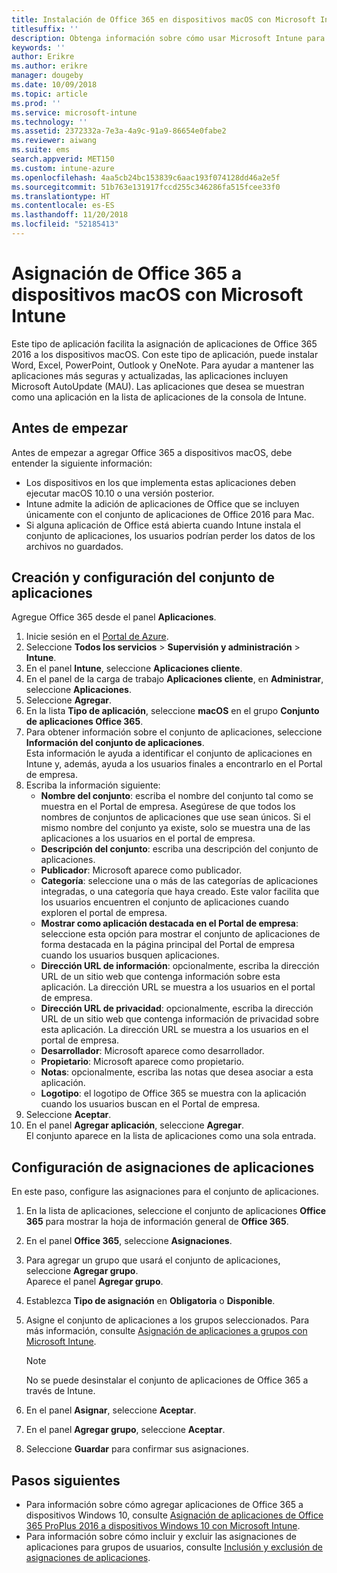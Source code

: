 ```yaml
---
title: Instalación de Office 365 en dispositivos macOS con Microsoft Intune
titlesuffix: ''
description: Obtenga información sobre cómo usar Microsoft Intune para instalar aplicaciones de Office 365 en dispositivos macOS.
keywords: ''
author: Erikre
ms.author: erikre
manager: dougeby
ms.date: 10/09/2018
ms.topic: article
ms.prod: ''
ms.service: microsoft-intune
ms.technology: ''
ms.assetid: 2372332a-7e3a-4a9c-91a9-86654e0fabe2
ms.reviewer: aiwang
ms.suite: ems
search.appverid: MET150
ms.custom: intune-azure
ms.openlocfilehash: 4aa5cb24bc153839c6aac193f074128dd46a2e5f
ms.sourcegitcommit: 51b763e131917fccd255c346286fa515fcee33f0
ms.translationtype: HT
ms.contentlocale: es-ES
ms.lasthandoff: 11/20/2018
ms.locfileid: "52185413"
---
```

# <a name="assign-office-365-to-macos-devices-with-microsoft-intune"></a>Asignación de Office 365 a dispositivos macOS con Microsoft Intune

Este tipo de aplicación facilita la asignación de aplicaciones de Office 365 2016 a los dispositivos macOS. Con este tipo de aplicación, puede instalar Word, Excel, PowerPoint, Outlook y OneNote. Para ayudar a mantener las aplicaciones más seguras y actualizadas, las aplicaciones incluyen Microsoft AutoUpdate (MAU). Las aplicaciones que desea se muestran como una aplicación en la lista de aplicaciones de la consola de Intune.


## <a name="before-you-start"></a>Antes de empezar

Antes de empezar a agregar Office 365 a dispositivos macOS, debe entender la siguiente información:

- Los dispositivos en los que implementa estas aplicaciones deben ejecutar macOS 10.10 o una versión posterior.
- Intune admite la adición de aplicaciones de Office que se incluyen únicamente con el conjunto de aplicaciones de Office 2016 para Mac.
- Si alguna aplicación de Office está abierta cuando Intune instala el conjunto de aplicaciones, los usuarios podrían perder los datos de los archivos no guardados.

## <a name="create-and-configure-the-app-suite"></a>Creación y configuración del conjunto de aplicaciones

Agregue Office 365 desde el panel **Aplicaciones**.
1. Inicie sesión en el [Portal de Azure](https://portal.azure.com).
2. Seleccione **Todos los servicios** > **Supervisión y administración** > **Intune**.
3. En el panel **Intune**, seleccione **Aplicaciones cliente**.
4. En el panel de la carga de trabajo **Aplicaciones cliente**, en **Administrar**, seleccione **Aplicaciones**. 
5. Seleccione **Agregar**.
6. En la lista **Tipo de aplicación**, seleccione **macOS** en el grupo **Conjunto de aplicaciones Office 365**.
7. Para obtener información sobre el conjunto de aplicaciones, seleccione **Información del conjunto de aplicaciones**.  
    Esta información le ayuda a identificar el conjunto de aplicaciones en Intune y, además, ayuda a los usuarios finales a encontrarlo en el Portal de empresa.
8. Escriba la información siguiente:
    - **Nombre del conjunto**: escriba el nombre del conjunto tal como se muestra en el Portal de empresa. Asegúrese de que todos los nombres de conjuntos de aplicaciones que use sean únicos. Si el mismo nombre del conjunto ya existe, solo se muestra una de las aplicaciones a los usuarios en el portal de empresa.
    - **Descripción del conjunto**: escriba una descripción del conjunto de aplicaciones.
    - **Publicador**: Microsoft aparece como publicador.
    - **Categoría**: seleccione una o más de las categorías de aplicaciones integradas, o una categoría que haya creado. Este valor facilita que los usuarios encuentren el conjunto de aplicaciones cuando exploren el portal de empresa.
    - **Mostrar como aplicación destacada en el Portal de empresa**: seleccione esta opción para mostrar el conjunto de aplicaciones de forma destacada en la página principal del Portal de empresa cuando los usuarios busquen aplicaciones.
    - **Dirección URL de información**: opcionalmente, escriba la dirección URL de un sitio web que contenga información sobre esta aplicación. La dirección URL se muestra a los usuarios en el portal de empresa.
    - **Dirección URL de privacidad**: opcionalmente, escriba la dirección URL de un sitio web que contenga información de privacidad sobre esta aplicación. La dirección URL se muestra a los usuarios en el portal de empresa.
    - **Desarrollador**: Microsoft aparece como desarrollador.
    - **Propietario**: Microsoft aparece como propietario.
    - **Notas**: opcionalmente, escriba las notas que desea asociar a esta aplicación.
    - **Logotipo**: el logotipo de Office 365 se muestra con la aplicación cuando los usuarios buscan en el Portal de empresa.
9. Seleccione **Aceptar**.
10. En el panel **Agregar aplicación**, seleccione **Agregar**.  
    El conjunto aparece en la lista de aplicaciones como una sola entrada.

## <a name="configure-app-assignments"></a>Configuración de asignaciones de aplicaciones

En este paso, configure las asignaciones para el conjunto de aplicaciones. 

1. En la lista de aplicaciones, seleccione el conjunto de aplicaciones **Office 365** para mostrar la hoja de información general de **Office 365**.
2. En el panel **Office 365**, seleccione **Asignaciones**.
3. Para agregar un grupo que usará el conjunto de aplicaciones, seleccione **Agregar grupo**.  
    Aparece el panel **Agregar grupo**.
4. Establezca **Tipo de asignación** en **Obligatoria** o **Disponible**.
5. Asigne el conjunto de aplicaciones a los grupos seleccionados. Para más información, consulte [Asignación de aplicaciones a grupos con Microsoft Intune](apps-deploy.md).

    >[!Note]
    > No se puede desinstalar el conjunto de aplicaciones de Office 365 a través de Intune.

5. En el panel **Asignar**, seleccione **Aceptar**.
6. En el panel **Agregar grupo**, seleccione **Aceptar**.
7. Seleccione **Guardar** para confirmar sus asignaciones.

## <a name="next-steps"></a>Pasos siguientes

- Para información sobre cómo agregar aplicaciones de Office 365 a dispositivos Windows 10, consulte [Asignación de aplicaciones de Office 365 ProPlus 2016 a dispositivos Windows 10 con Microsoft Intune](apps-add-office365.md).
- Para información sobre cómo incluir y excluir las asignaciones de aplicaciones para grupos de usuarios, consulte [Inclusión y exclusión de asignaciones de aplicaciones](apps-inc-exl-assignments.md).
